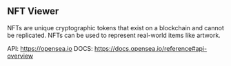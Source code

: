 ## NFT Viewer
NFTs are unique cryptographic tokens that exist on a blockchain and cannot be replicated. NFTs can be used to represent real-world items like artwork. 

API: https://opensea.io
DOCS: https://docs.opensea.io/reference#api-overview

